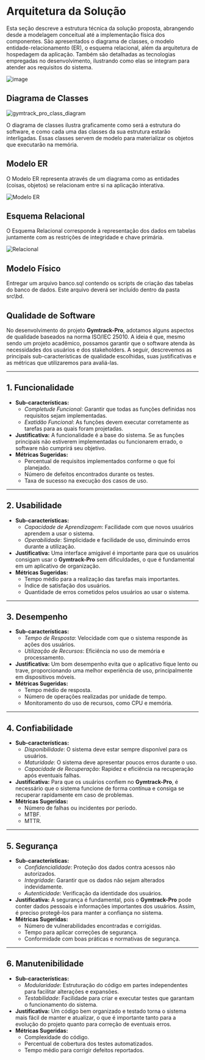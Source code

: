 # Arquitetura da Solução


Esta seção descreve a estrutura técnica da solução proposta, abrangendo desde a modelagem conceitual até a implementação física dos componentes. São apresentados o diagrama de classes, o modelo entidade-relacionamento (ER), o esquema relacional, além da arquitetura de hospedagem da aplicação. Também são detalhadas as tecnologias empregadas no desenvolvimento, ilustrando como elas se integram para atender aos requisitos do sistema.


![image](https://github.com/user-attachments/assets/f9f3d92f-f031-4ffe-8168-b5e75b450149)

## Diagrama de Classes
![gymtrack_pro_class_diagram](https://github.com/user-attachments/assets/9cd63745-c8f0-43ec-aede-8937adefe974)

O diagrama de classes ilustra graficamente como será a estrutura do software, e como cada uma das classes da sua estrutura estarão interligadas. Essas classes servem de modelo para materializar os objetos que executarão na memória.


## Modelo ER

O Modelo ER representa através de um diagrama como as entidades (coisas, objetos) se relacionam entre si na aplicação interativa.

![Modelo ER](https://github.com/user-attachments/assets/0ca3f55f-ec52-4035-b805-43c795931049)


## Esquema Relacional

O Esquema Relacional corresponde à representação dos dados em tabelas juntamente com as restrições de integridade e chave primária.
 
![Relacional](https://github.com/user-attachments/assets/2c0afe69-30a0-4806-a831-326a7b2b5c0d)


## Modelo Físico

Entregar um arquivo banco.sql contendo os scripts de criação das tabelas do banco de dados. Este arquivo deverá ser incluído dentro da pasta src\bd.



## Qualidade de Software

No desenvolvimento do projeto **Gymtrack-Pro**, adotamos alguns aspectos de qualidade baseados na norma ISO/IEC 25010. A ideia é que, mesmo sendo um projeto acadêmico, possamos garantir que o software atenda às necessidades dos usuários e dos stakeholders. A seguir, descrevemos as principais sub-características de qualidade escolhidas, suas justificativas e as métricas que utilizaremos para avaliá-las.

---

## 1. Funcionalidade
- **Sub-características:**
  - *Completude Funcional*: Garantir que todas as funções definidas nos requisitos sejam implementadas.
  - *Exatidão Funcional*: As funções devem executar corretamente as tarefas para as quais foram projetadas.
- **Justificativa:**
  A funcionalidade é a base do sistema. Se as funções principais não estiverem implementadas ou funcionarem errado, o software não cumprirá seu objetivo.
- **Métricas Sugeridas:**
  - Percentual de requisitos implementados conforme o que foi planejado.
  - Número de defeitos encontrados durante os testes.
  - Taxa de sucesso na execução dos casos de uso.

---

## 2. Usabilidade
- **Sub-características:**
  - *Capacidade de Aprendizagem*: Facilidade com que novos usuários aprendem a usar o sistema.
  - *Operabilidade*: Simplicidade e facilidade de uso, diminuindo erros durante a utilização.
- **Justificativa:**
  Uma interface amigável é importante para que os usuários consigam usar o **Gymtrack-Pro** sem dificuldades, o que é fundamental em um aplicativo de organização.
- **Métricas Sugeridas:**
  - Tempo médio para a realização das tarefas mais importantes.
  - Índice de satisfação dos usuários.
  - Quantidade de erros cometidos pelos usuários ao usar o sistema.

---

## 3. Desempenho
- **Sub-características:**
  - *Tempo de Resposta*: Velocidade com que o sistema responde às ações dos usuários.
  - *Utilização de Recursos*: Eficiência no uso de memória e processamento.
- **Justificativa:**
  Um bom desempenho evita que o aplicativo fique lento ou trave, proporcionando uma melhor experiência de uso, principalmente em dispositivos móveis.
- **Métricas Sugeridas:**
  - Tempo médio de resposta.
  - Número de operações realizadas por unidade de tempo.
  - Monitoramento do uso de recursos, como CPU e memória.

---

## 4. Confiabilidade
- **Sub-características:**
  - *Disponibilidade*: O sistema deve estar sempre disponível para os usuários.
  - *Maturidade*: O sistema deve apresentar poucos erros durante o uso.
  - *Capacidade de Recuperação*: Rapidez e eficiência na recuperação após eventuais falhas.
- **Justificativa:**
  Para que os usuários confiem no **Gymtrack-Pro**, é necessário que o sistema funcione de forma contínua e consiga se recuperar rapidamente em caso de problemas.
- **Métricas Sugeridas:**
  - Número de falhas ou incidentes por período.
  - MTBF.
  - MTTR.

---

## 5. Segurança
- **Sub-características:**
  - *Confidencialidade*: Proteção dos dados contra acessos não autorizados.
  - *Integridade*: Garantir que os dados não sejam alterados indevidamente.
  - *Autenticidade*: Verificação da identidade dos usuários.
- **Justificativa:**
  A segurança é fundamental, pois o **Gymtrack-Pro** pode conter dados pessoais e informações importantes dos usuários. Assim, é preciso protegê-los para manter a confiança no sistema.
- **Métricas Sugeridas:**
  - Número de vulnerabilidades encontradas e corrigidas.
  - Tempo para aplicar correções de segurança.
  - Conformidade com boas práticas e normativas de segurança.

---

## 6. Manutenibilidade
- **Sub-características:**
  - *Modularidade*: Estruturação do código em partes independentes para facilitar alterações e expansões.
  - *Testabilidade*: Facilidade para criar e executar testes que garantam o funcionamento do sistema.
- **Justificativa:**
  Um código bem organizado e testado torna o sistema mais fácil de manter e atualizar, o que é importante tanto para a evolução do projeto quanto para correção de eventuais erros.
- **Métricas Sugeridas:**
  - Complexidade do código.
  - Percentual de cobertura dos testes automatizados.
  - Tempo médio para corrigir defeitos reportados.
